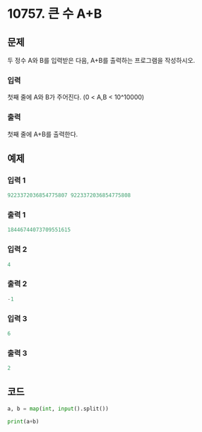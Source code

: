 # 10757. 큰 수 A+B



## 문제

두 정수 A와 B를 입력받은 다음, A+B를 출력하는 프로그램을 작성하시오.



### 입력

첫째 줄에 A와 B가 주어진다. (0 < A,B < 10^10000)



### 출력

첫째 줄에 A+B를 출력한다.



## 예제

### 입력 1

```python
9223372036854775807 9223372036854775808
```

### 출력 1

```python
18446744073709551615
```



### 입력 2

```python
4
```

### 출력 2

```python
-1
```



### 입력 3

```python
6
```

### 출력 3

```python
2
```





## 코드

```python
a, b = map(int, input().split())

print(a+b)
```
